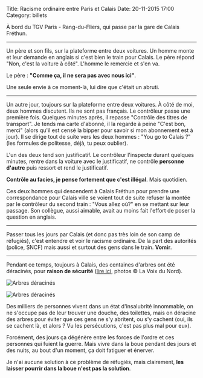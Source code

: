 Title: Racisme ordinaire entre Paris et Calais
Date: 20-11-2015 17:00
Category: billets

À bord du TGV Paris - Rang-du-Fliers, qui passe par la gare de Calais Fréthun.

---

Un père et son fils, sur la plateforme entre deux voitures. Un homme monte et leur demande en anglais si c'est bien le train pour Calais. Le père répond "Non, c'est la voiture à côté". L'homme le remercie et s'en va.

Le père : **"Comme ça, il ne sera pas avec nous ici"**.

Une seule envie à ce moment-là, lui dire que c'était un abruti.

---

Un autre jour, toujours sur la plateforme entre deux voitures. À côté de moi, deux hommes discutent. Ils ne sont pas français. Le contrôleur passe une première fois. Quelques minutes après, il repasse "Contrôle des titres de transport". Je tends ma carte d'abonné, il la regarde à peine "C'est bon, merci" (alors qu'il est censé la bipper pour savoir si mon abonnement est à jour). Il se dirige tout de suite vers les deux hommes : "You go to Calais ?" (les formules de politesse, déjà, tu peux oublier).

L'un des deux tend son justificatif. Le contrôleur l'inspecte durant quelques minutes, rentre dans la voiture avec le justificatif, ne contrôle **personne d'autre** puis ressort et rend le justificatif.

**Contrôle au facies, je pense fortement que c'est illégal**. Mais quotidien.

Ces deux hommes qui descendent à Calais Fréthun pour prendre une correspondance pour Calais ville se voient tout de suite refuser la montée par le contrôleur du second train : "Vous allez où?" en se mettant sur leur passage. Son collègue, aussi aimable, avait au moins fait l'effort de poser la question en anglais.

---

Passer tous les jours par Calais (et donc pas très loin de son camp de réfugiés), c'est entendre et voir le racisme ordinaire. De la part des autorités (police, SNCF) mais aussi et surtout des gens dans le train. **Vomir**.

---

Pendant ce temps, toujours à Calais, des centaines d'arbres ont été déracinés, pour **raison de sécurité** ([lire ici](http://lavoixdunord.fr/region/tunnel-sous-la-manche-le-maire-de-coquelles-fait-stopper-ia33b48581n3109637), photos © La Voix du Nord).

![Arbres déracinés]({static}/images/racisme-ordinaire/vdn_arbres01.jpg#mid "Arbres déracinés")

![Arbres déracinés]({static}/images/racisme-ordinaire/vdn_arbres02.jpg#mid "Arbres déracinés")


Des milliers de personnes vivent dans un état d'insalubrité innommable, on ne s'occupe pas de leur trouver une douche, des toilettes, mais on déracine des arbres pour éviter que ces gens ne s'y abritent, ou s'y cachent (oui, ils se cachent là, et alors ? Vu les persécutions, c'est pas plus mal pour eux).

Forcément, des jours ça dégénère entre les forces de l'ordre et ces personnes qui fuient la guerre. Mais vivre dans la boue pendant des jours et des nuits, au bout d'un moment, ça doit fatiguer et énerver.

Je n'ai aucune solution à ce problème de réfugiés, mais clairement, **les laisser pourrir dans la boue n'est pas la solution**.
